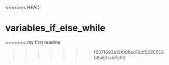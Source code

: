 <<<<<<< HEAD
# variables_if_else_while
=======
my first readme
>>>>>>> f067f693a12f098ed13df5230553b8583cde1c60
